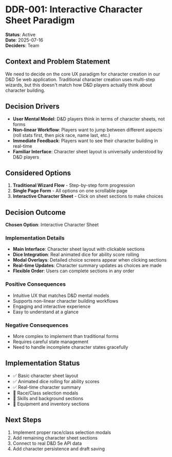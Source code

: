 # DDR-001: Interactive Character Sheet Paradigm

**Status**: Active  
**Date**: 2025-07-16  
**Deciders**: Team

## Context and Problem Statement

We need to decide on the core UX paradigm for character creation in our D&D 5e web application. Traditional character creation uses multi-step wizards, but this doesn't match how D&D players actually think about character building.

## Decision Drivers

- **User Mental Model**: D&D players think in terms of character sheets, not forms
- **Non-linear Workflow**: Players want to jump between different aspects (roll stats first, then pick race, name last, etc.)
- **Immediate Feedback**: Players want to see their character building in real-time
- **Familiar Interface**: Character sheet layout is universally understood by D&D players

## Considered Options

1. **Traditional Wizard Flow** - Step-by-step form progression
2. **Single Page Form** - All options on one scrollable page
3. **Interactive Character Sheet** - Click on sheet sections to make choices

## Decision Outcome

**Chosen Option**: Interactive Character Sheet

### Implementation Details

- **Main Interface**: Character sheet layout with clickable sections
- **Dice Integration**: Real animated dice for ability score rolling
- **Modal Overlays**: Detailed choice screens appear when clicking sections
- **Real-time Updates**: Character summary updates as choices are made
- **Flexible Order**: Users can complete sections in any order

### Positive Consequences

- Intuitive UX that matches D&D mental models
- Supports non-linear character building workflows
- Engaging and interactive experience
- Easy to understand at a glance

### Negative Consequences

- More complex to implement than traditional forms
- Requires careful state management
- Need to handle incomplete character states gracefully

## Implementation Status

- ✅ Basic character sheet layout
- ✅ Animated dice rolling for ability scores
- ✅ Real-time character summary
- 🚧 Race/Class selection modals
- 🚧 Skills and background sections
- 🚧 Equipment and inventory sections

## Next Steps

1. Implement proper race/class selection modals
2. Add remaining character sheet sections
3. Connect to real D&D 5e API data
4. Add character persistence and draft saving
